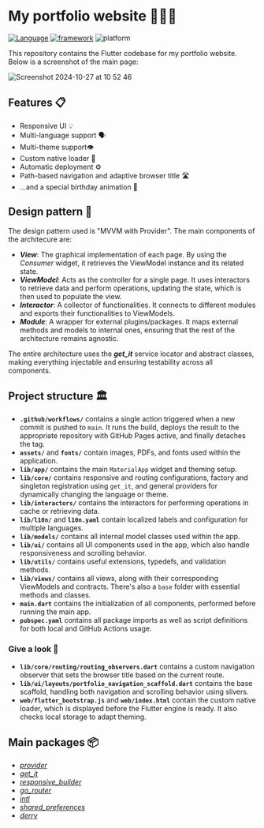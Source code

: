 # My portfolio website 🧑🏽‍💻

[![Language](https://img.shields.io/badge/language-dart-blue)](https://dart.dev/) [![framework](https://img.shields.io/badge/framework-flutter-9cf)](https://flutter.dev/) ![platform](https://img.shields.io/badge/platform-web-blue)

This repository contains the Flutter codebase for my portfolio website. Below is a screenshot of the main page:

![Screenshot 2024-10-27 at 10 52 46](https://github.com/user-attachments/assets/e2db447d-7a53-4ff8-bdf4-fbba2551bb28)


## Features 📋

* Responsive UI 💡
* Multi-language support 🗣️
* Multi-theme support👁️
* Custom native loader 🔗
* Automatic deployment ⚙️
* Path-based navigation and adaptive browser title 🛣️
* ...and a special birthday animation 🎉

## Design pattern 🔎
The design pattern used is "MVVM with Provider". The main components of the architecure are:
- ***View***: The graphical implementation of each page. By using the *Consumer* widget, it retrieves the ViewModel instance and its related state.
- ***ViewModel***: Acts as the controller for a single page. It uses interactors to retrieve data and perform operations, updating the state, which is then used to populate the view.
- ***Interactor***:  A collector of functionalities. It connects to different modules and exports their functionalities to ViewModels.
- ***Module***: A wrapper for external plugins/packages. It maps external methods and models to internal ones, ensuring that the rest of the architecture remains agnostic.

The entire architecture uses the ***get_it*** service locator and abstract classes, making everything injectable and ensuring testability across all components.

## Project structure 🏛️
- **`.github/workflows/`** contains a single action triggered when a new commit is pushed to `main`. It runs the build, deploys the result to the appropriate repository with GitHub Pages active, and finally detaches the tag.
- **`assets/`** and **`fonts/`** contain images, PDFs, and fonts used within the application.
- **`lib/app/`** contains the main `MaterialApp` widget and theming setup.
- **`lib/core/`** contains responsive and routing configurations, factory and singleton registration using `get_it`, and general providers for dynamically changing the language or theme.
- **`lib/interactors/`** contains the interactors for performing operations in cache or retrieving data.
- **`lib/l10n/`** and **`l10n.yaml`** contain localized labels and configuration for multiple languages.
- **`lib/models/`** contains all internal model classes used within the app.
- **`lib/ui/`** contains all UI components used in the app, which also handle responsiveness and scrolling behavior.
- **`lib/utils/`** contains useful extensions, typedefs, and validation methods.
- **`lib/views/`** contains all views, along with their corresponding ViewModels and contracts. There's also a `base` folder with essential methods and classes.
- **`main.dart`** contains the initialization of all components, performed before running the main app.
- **`pubspec.yaml`** contains all package imports as well as script definitions for both local and GitHub Actions usage.

### Give a look 💫
- **`lib/core/routing/routing_observers.dart`** contains a custom navigation observer that sets the browser title based on the current route.
- **`lib/ui/layouts/portfolio_navigation_scaffold.dart`** contains the base scaffold, handling both navigation and scrolling behavior using slivers.
- **`web/flutter_bootstrap.js`** and **`web/index.html`** contain the custom native loader, which is displayed before the Flutter engine is ready. It also checks local storage to adapt theming.


## Main packages 📦
* *[provider](https://pub.dev/packages/provider)*
* *[get_it](https://pub.dev/packages/get_it)*
* *[responsive_builder](https://pub.dev/packages/responsive_builder)*
* *[go_router](https://pub.dev/packages/go_router)*
* *[intl](https://pub.dev/packages/intl)*
* *[shared_preferences](https://pub.dev/packages/shared_preferences)*
* *[derry](https://pub.dev/packages/derry)*

